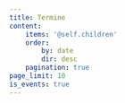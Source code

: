 ```yaml
---
title: Termine
content:
    items: '@self.children'
    order:
        by: date
        dir: desc
    pagination: true
page_limit: 10
is_events: true
---
```


